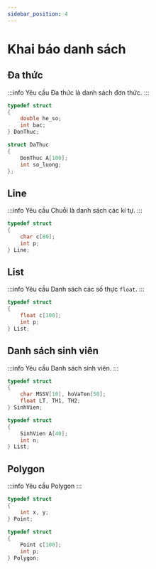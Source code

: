 ```yaml
---
sidebar_position: 4
---
```


# Khai báo danh sách

## Đa thức

:::info Yêu cầu
Đa thức là danh sách đơn thức.
:::

```c
typedef struct
{
    double he_so;
    int bac;
} DonThuc;

struct DaThuc
{
    DonThuc A[100];
    int so_luong;
};
```

## Line

:::info Yêu cầu
Chuỗi là danh sách các kí tự.
:::

```c
typedef struct
{
    char c[80];
    int p;
} Line;
```

## List

:::info Yêu cầu
Danh sách các số thực `float`.
:::

```c
typedef struct
{
    float c[100];
    int p;
} List;
```

## Danh sách sinh viên

:::info Yêu cầu
Danh sách sinh viên.
:::

```c
typedef struct
{
    char MSSV[10], hoVaTen[50];
    float LT, TH1, TH2;
} SinhVien;

typedef struct
{
    SinhVien A[40];
    int n;
} List;
```

## Polygon

:::info Yêu cầu
Polygon
:::

```c
typedef struct
{
    int x, y;
} Point;

typedef struct
{
    Point c[100];
    int p;
} Polygon;
```
